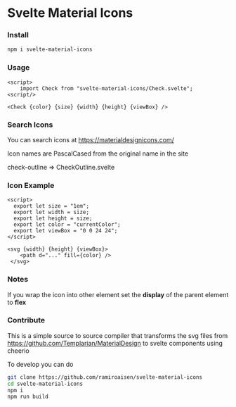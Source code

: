 # Svelte Material Icons

### Install
```sh
npm i svelte-material-icons
```

### Usage
```svelte
<script>
	import Check from "svelte-material-icons/Check.svelte";
<script/>

<Check {color} {size} {width} {height} {viewBox} />
```

### Search Icons
You can search icons at https://materialdesignicons.com/

Icon names are PascalCased from the original name in the site

check-outline => CheckOutline.svelte


### Icon Example
```svelte
<script>
  export let size = "1em";
  export let width = size;
  export let height = size;
  export let color = "currentColor";
  export let viewBox = "0 0 24 24";
</script>

<svg {width} {height} {viewBox}>
	<path d="..." fill={color} />
 </svg>
```

### Notes
If you wrap the icon into other element set the **display** of the parent element to **flex**


### Contribute
This is a simple source to source compiler that transforms the svg files from https://github.com/Templarian/MaterialDesign to svelte components using cheerio

To develop you can do

```sh
git clone https://github.com/ramiroaisen/svelte-material-icons
cd svelte-material-icons
npm i
npm run build
```